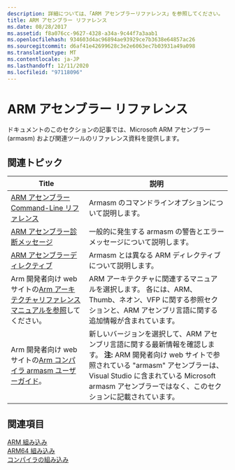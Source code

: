 ```yaml
---
description: 詳細については、「ARM アセンブラーリファレンス」を参照してください。
title: ARM アセンブラー リファレンス
ms.date: 08/28/2017
ms.assetid: f8a076cc-9627-4328-a34a-9c44f7a3aab1
ms.openlocfilehash: 934603d4ac96894ae93929ce7b3638e64857ac26
ms.sourcegitcommit: d6af41e42699628c3e2e6063ec7b03931a49a098
ms.translationtype: MT
ms.contentlocale: ja-JP
ms.lasthandoff: 12/11/2020
ms.locfileid: "97118096"
---
```

# <a name="arm-assembler-reference"></a>ARM アセンブラー リファレンス

ドキュメントのこのセクションの記事では、Microsoft ARM アセンブラー (armasm) および関連ツールのリファレンス資料を提供します。

## <a name="related-articles"></a>関連トピック

|Title|説明|
|-----------|-----------------|
|[ARM アセンブラー Command-Line リファレンス](../../assembler/arm/arm-assembler-command-line-reference.md)|Armasm のコマンドラインオプションについて説明します。|
|[ARM アセンブラー診断メッセージ](../../assembler/arm/arm-assembler-diagnostic-messages.md)|一般的に発生する armasm の警告とエラーメッセージについて説明します。|
|[ARM アセンブラーディレクティブ](../../assembler/arm/arm-assembler-directives.md)|Armasm とは異なる ARM ディレクティブについて説明します。|
|Arm 開発者向け web サイトの[Arm アーキテクチャリファレンスマニュアルを参照](https://developer.arm.com/search#q=ARM%20Architecture%20Reference%20Manual)してください。|ARM アーキテクチャに関連するマニュアルを選択します。 各には、ARM、Thumb、ネオン、VFP に関する参照セクションと、ARM アセンブリ言語に関する追加情報が含まれています。|
|Arm 開発者向け web サイトの[Arm コンパイラ armasm ユーザーガイド](https://developer.arm.com/search#q=ARM%20Compiler%20armasm%20User%20Guide)。|新しいバージョンを選択して、ARM アセンブリ言語に関する最新情報を確認します。 **注:**  ARM 開発者向け web サイトで参照されている "armasm" アセンブラーは、Visual Studio に含まれている Microsoft armasm アセンブラーではなく、このセクションに記載されています。|

## <a name="see-also"></a>関連項目

[ARM 組み込み](../../intrinsics/arm-intrinsics.md)\
[ARM64 組み込み](../../intrinsics/arm64-intrinsics.md)\
[コンパイラの組み込み](../../intrinsics/compiler-intrinsics.md)
